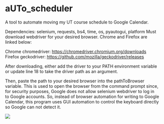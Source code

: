 # aUTo_scheduler
A tool to automate moving my UT course schedule to Google Calendar.

Dependencies: selenium, requests, bs4, time, os, pyautogui, platform
Must download webdriver for your desired browser. Chrome and Firefox are linked below:

  Chrome chromedriver: https://chromedriver.chromium.org/downloads
  Firefox geckodriver: https://github.com/mozilla/geckodriver/releases

After downloading, either add the driver to your PATH environment variable or update line 18 to take the driver path as an argument.

Then, paste the path to your desired browser into the pathToBrowser variable. This is used to open the browser from the command prompt since, for security purposes, Google does not allow selenium webdriver to log in to Google accounts. So, instead of browser automation for writing to Google Calendar, this program uses GUI automation to control the keyboard directly so Google can not detect it.

![](presentation.gif)
